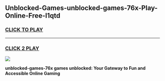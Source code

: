 
## Unblocked-Games-unblocked-games-76x-Play-Online-Free-l1qtd
<h3>
<a href="https://premium76.site?title=unblocked-games-76x&ref=26A">CLICK TO PLAY</a></h3>
<hr>

<h3>
<a href="https://premium76.site?title=unblocked-games-76x&ref=26A">CLICK 2 PLAY</a>
  
</h3>

<a href="https://premium76.site?title=unblocked-games-76x&ref=26A"><img src="https://clearcache.store/games.png"></a>


**unblocked-games-76x games unblocked: Your Gateway to Fun and Accessible Online Gaming**
